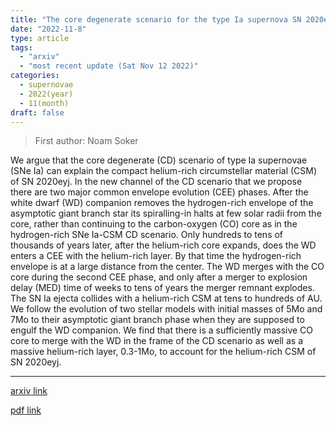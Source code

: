 ```yaml
---
title: "The core degenerate scenario for the type Ia supernova SN 2020eyj"
date: "2022-11-8"
type: article
tags:
  - "arxiv"
  - "most recent update (Sat Nov 12 2022)"
categories:
  - supernovae
  - 2022(year)
  - 11(month)
draft: false
---
```


> First author: Noam Soker

 We argue that the core degenerate (CD) scenario of type Ia supernovae (SNe
Ia) can explain the compact helium-rich circumstellar material (CSM) of SN
2020eyj. In the new channel of the CD scenario that we propose there are two
major common envelope evolution (CEE) phases. After the white dwarf (WD)
companion removes the hydrogen-rich envelope of the asymptotic giant branch
star its spiralling-in halts at few solar radii from the core, rather than
continuing to the carbon-oxygen (CO) core as in the hydrogen-rich SNe Ia-CSM CD
scenario. Only hundreds to tens of thousands of years later, after the
helium-rich core expands, does the WD enters a CEE with the helium-rich layer.
By that time the hydrogen-rich envelope is at a large distance from the center.
The WD merges with the CO core during the second CEE phase, and only after a
merger to explosion delay (MED) time of weeks to tens of years the merger
remnant explodes. The SN Ia ejecta collides with a helium-rich CSM at tens to
hundreds of AU. We follow the evolution of two stellar models with initial
masses of 5Mo and 7Mo to their asymptotic giant branch phase when they are
supposed to engulf the WD companion. We find that there is a sufficiently
massive CO core to merge with the WD in the frame of the CD scenario as well as
a massive helium-rich layer, 0.3-1Mo, to account for the helium-rich CSM of SN
2020eyj.

---
[arxiv link](http://arxiv.org/abs/2211.04353v1)

[pdf link](http://arxiv.org/pdf/2211.04353v1)